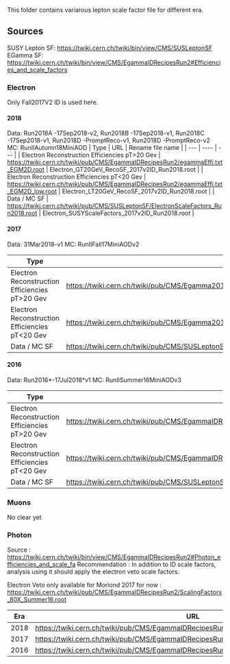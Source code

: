 This folder contains variarous lepton scale factor file for different era. 

## Sources
SUSY Lepton SF: https://twiki.cern.ch/twiki/bin/view/CMS/SUSLeptonSF
EGamma SF: https://twiki.cern.ch/twiki/bin/view/CMS/EgammaIDRecipesRun2#Efficiencies_and_scale_factors


### Electron

Only Fall2017V2 ID is used here.

#### 2018 

Data: Run2018A -17Sep2018-v2, Run2018B -17Sep2018-v1, Run2018C -17Sep2018-v1, Run2018D -PromptReco-v1, Run2018D -PromptReco-v2
MC: RunIIAutumn18MiniAOD 
 | Type                                           | URL                                                                                   | Rename file name                                | 
 | ---                                            | ----                                                                                  | ---                                             | 
 | Electron Reconstruction Efficiencies pT>20 Gev | https://twiki.cern.ch/twiki/pub/CMS/EgammaIDRecipesRun2/egammaEffi.txt_EGM2D.root     | Electron_GT20GeV_RecoSF_2017v2ID_Run2018.root   | 
 | Electron Reconstruction Efficiencies pT<20 Gev | https://twiki.cern.ch/twiki/pub/CMS/EgammaIDRecipesRun2/egammaEffi.txt_EGM2D_low.root | Electron_LT20GeV_RecoSF_2017v2ID_Run2018.root   | 
 | Data / MC SF                                   | https://twiki.cern.ch/twiki/pub/CMS/SUSLeptonSF/ElectronScaleFactors_Run2018.root     | Electron_SUSYScaleFactors_2017v2ID_Run2018.root |

#### 2017

Data: 31Mar2018-v1
MC: RunIIFall17MiniAODv2 

 | Type                                           | URL                                                                                   | Rename file name                                | 
 | ---                                            | ----                                                                                  | ---                                             | 
 | Electron Reconstruction Efficiencies pT>20 Gev | https://twiki.cern.ch/twiki/pub/CMS/Egamma2017DataRecommendations/egammaEffi.txt_EGM2D_runBCDEF_passingRECO.root |  Electron_GT20GeV_RecoSF_2017v2ID_Run2017.root   | 
 | Electron Reconstruction Efficiencies pT<20 Gev | https://twiki.cern.ch/twiki/pub/CMS/Egamma2017DataRecommendations/egammaEffi.txt_EGM2D_runBCDEF_passingRECO_lowEt.root | Electron_LT20GeV_RecoSF_2017v2ID_Run2017.root   | 
 | Data / MC SF                                   | https://twiki.cern.ch/twiki/pub/CMS/SUSLeptonSF/ElectronScaleFactors_Run2017.root | Electron_SUSYScaleFactors_2017v2ID_Run2017.root |

#### 2016

Data: Run2016*-17Jul2018*v1
MC: RunIISummer16MiniAODv3 

  | Type                                           | URL                                                                                               | Rename file name                                | 
  | ---                                            | ----                                                                                              | ---                                             | 
  | Electron Reconstruction Efficiencies pT>20 Gev | https://twiki.cern.ch/twiki/pub/CMS/EgammaIDRecipesRun2/EGM2D_BtoH_GT20GeV_RecoSF_Legacy2016.root | Electron_GT20GeV_RecoSF_2017v2ID_Run2016.root   | 
  | Electron Reconstruction Efficiencies pT<20 Gev | https://twiki.cern.ch/twiki/pub/CMS/EgammaIDRecipesRun2/EGM2D_BtoH_low_RecoSF_Legacy2016.root     | Electron_LT20GeV_RecoSF_2017v2ID_Run2016.root   | 
  | Data / MC SF                                   | https://twiki.cern.ch/twiki/pub/CMS/SUSLeptonSF/ElectronScaleFactors_Run2016.root                 | Electron_SUSYScaleFactors_2017v2ID_Run2016.root | 
 
### Muons

  No clear yet

### Photon

Source : https://twiki.cern.ch/twiki/bin/view/CMS/EgammaIDRecipesRun2#Photon_efficiencies_and_scale_fa
Recommendation : In addition to ID scale factors, analysis using it should apply the electron veto scale factors.

Electron Veto only available for  Moriond 2017 for now : https://twiki.cern.ch/twiki/pub/CMS/EgammaIDRecipesRun2/ScalingFactors_80X_Summer16.root

   | Era  | URL                                                                                      | Rename                          | 
   | ---  | ----                                                                                     | ---                             | 
   | 2018 | https://twiki.cern.ch/twiki/pub/CMS/EgammaIDRecipesRun2/ScalingFactors_80X_Summer16.root | Photon_Loose_Cutbased_2018.root | 
   | 2017 | https://twiki.cern.ch/twiki/pub/CMS/EgammaIDRecipesRun2/2017_PhotonsLoose.root           | Photon_Loose_Cutbased_2017.root | 
   | 2016 | https://twiki.cern.ch/twiki/pub/CMS/EgammaIDRecipesRun2/Fall17V2_2016_Loose_photons.root | Photon_Loose_Cutbased_2016.root | 


